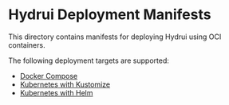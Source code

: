 # Hydrui Deployment Manifests

This directory contains manifests for deploying Hydrui using OCI containers.

The following deployment targets are supported:

- [Docker Compose](./compose)
- [Kubernetes with Kustomize](./kubernetes)
- [Kubernetes with Helm](./helm/hydrui)

